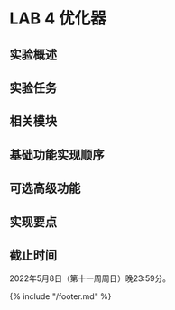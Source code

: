 # LAB 4 优化器

## 实验概述

## 实验任务

## 相关模块

## 基础功能实现顺序

## 可选高级功能

## 实现要点

## 截止时间

2022年5月8日（第十一周周日）晚23:59分。

{% include "/footer.md" %}
